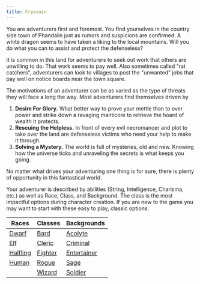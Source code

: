 ```yaml
---
title: Cryovain
---
```


You are adventurers first and foremost. 
You find yourselves in the country side town of Phandalin just as rumors and suspicions are confirmed:
A white dragon seems to have taken a liking to the local mountains.
Will you do what you can to assist and protect the defenseless?

It is common in this land for adventurers to seek out work that others are unwilling to do.
That work seems to pay well.
Also sometimes called "rat catchers", adventurers can look to villages to post the "unwanted" jobs
that pay well on notice boards near the town square. 

The motivations of an adventurer can be as varied as the type of threats they will face a long the way. 
Most adventurers find themselves driven by

1. **Desire For Glory.** What better way to prove your mettle than to over power and strike down a ravaging manticore to retrieve the hoard of wealth it protects.  
2. **Rescuing the Helpless.** In front of every evil necromancer and plot to take over the land are defenseless victims who need your help to make it through.
3. **Solving a Mystery.** The world is full of mysteries, old and new. Knowing how the universe ticks and unraveling the secrets is what keeps you going. 

No matter what drives your adventuring one thing is for sure, there is plenty of opportunity in this fantastical world. 

Your adventurer is described by abilities (String, Intelligence, Charisma, etc.) as well as Race, Class, and Background. The class is the most impactful options during character creation. If you are new to the game you may want to start with these easy to play, classic options:

| Races                                    | Classes                                  | Backgrounds 
|------------------------------------------|------------------------------------------|-------------
| [Dwarf](http://ddb.ac/races/dwarf)       | [Bard](http://ddb.ac/classes/bard)       | [Acolyte](http://ddb.ac/backgrounds/acolyte)
| [Elf](http://ddb.ac/races/elf)           | [Cleric](http://ddb.ac/classes/cleric)   | [Criminal](http://ddb.ac/backgrounds/criminal)
| [Halfling](http://ddb.ac/races/halfling) | [Fighter](http://ddb.ac/classes/fighter) | [Entertainer](http://ddb.ac/backgrounds/entertainer)
| [Human](http://ddb.ac/races/human)       | [Rogue](http://ddb.ac/classes/rogue)     | [Sage](http://ddb.ac/backgrounds/sage)
|                                          | [Wizard](http://ddb.ac/classes/wizard)   | [Soldier](http://ddb.ac/backgrounds/soldier)